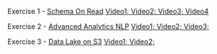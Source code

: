 
Exercise 1 - [Schema On Read](Exercise%201%20-%20Schema%20On%20Read.ipynb) [Video1; ](https://youtu.be/_clMPKkFytg)  [Video2; ](https://youtu.be/_GUDMCEaX0Y)    [Video3;  ](https://youtu.be/EN0AJPNjyeE)   [Video4](https://youtu.be/m1kD8EyFPH0)


Exercise 2 - [Advanced Analytics NLP](Exercise%202%20-%20Advanced%20Analytics%20NLP.ipynb)  [Video1; ](https://youtu.be/_ZMWq5cZjzI)  [Video2; ](https://youtu.be/gx3JYVDitiE)    [Video3;  ](https://youtu.be/Ymgj8KetT14)


Exercise 3 - [Data Lake on S3](Exercise%203%20-%20Data%20Lake%20on%20S3.ipynb) [Video1; ](https://youtu.be/phZ2irpPtMM)  [Video2; ](https://youtu.be/kqy6w6kat58)     

